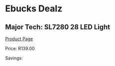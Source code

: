 
# Ebucks Dealz
## Major Tech: SL7280 28 LED Light
[Product Page](https://www.ebucks.com/web/shop/productSelected.do?prodId=873437348&catId=870841698)

Price: R139.00

Savings: 


	